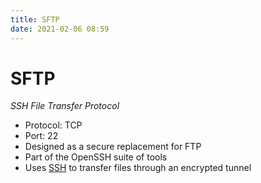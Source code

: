 ```yaml
---
title: SFTP
date: 2021-02-06 08:59
---
```


# SFTP
_SSH File Transfer Protocol_

* Protocol: TCP
* Port: 22
* Designed as a secure replacement for FTP
* Part of the OpenSSH suite of tools
* Uses [SSH](2020-11-11--15-45-39Z--ssh.md) to transfer files through an
	encrypted tunnel
